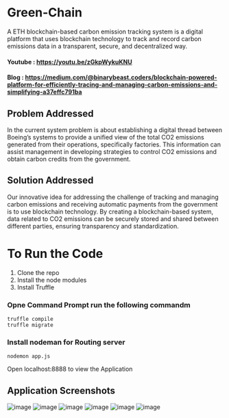 # Green-Chain
A ETH blockchain-based carbon emission tracking system is a digital platform that uses blockchain technology to track and record carbon emissions data in a transparent, secure, and decentralized way. 

#### Youtube : https://youtu.be/zGkpWykuKNU
#### Blog : https://medium.com/@binarybeast.coders/blockchain-powered-platform-for-efficiently-tracing-and-managing-carbon-emissions-and-simplifying-a37effc791ba

## Problem Addressed
In the current system problem is about establishing a digital thread between Boeing’s systems to provide a unified view of the total CO2 emissions generated from their operations, specifically factories. This information can assist management in developing strategies to control CO2 emissions and obtain carbon credits from the government.

## Solution Addressed
Our innovative idea for addressing the challenge of tracking and managing carbon emissions and receiving automatic payments from the government is to use blockchain technology. By creating a blockchain-based system, data related to CO2 emissions can be securely stored and shared between different parties, ensuring transparency and standardization.

# To Run the Code
1. Clone the repo
2. Install the node modules
3. Install Truffle
### Opne Command Prompt run the following commandm
`truffle compile`
<br>
`truffle migrate`

### Install nodeman for Routing server
`nodemon app.js`

Open localhost:8888 to view the Application

## Application Screenshots
![image](https://user-images.githubusercontent.com/65155327/219952888-0ff3304e-5fca-4e2e-8ccf-e3485a87370d.png)
![image](https://user-images.githubusercontent.com/65155327/219952913-e6879e90-f389-4d27-a196-20f83e8386fc.png)
![image](https://user-images.githubusercontent.com/65155327/219952919-e7f8aae4-0063-4a9c-a9f6-0f13bc2217bb.png)
![image](https://user-images.githubusercontent.com/65155327/219952923-b406e300-428d-45a9-8d33-16edb5ff4316.png)
![image](https://user-images.githubusercontent.com/65155327/219952958-9aa5d1f8-f459-4749-8270-40166ae2a076.png)
![image](https://user-images.githubusercontent.com/65155327/219952986-83c3e822-bf29-4712-bd82-17351cc6e0a8.png)
